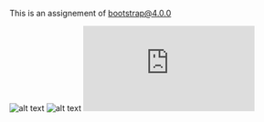 ﻿This is an assignement of bootstrap@4.0.0

![alt text](https://github.com/Otmane-debug/bootstrap/blob/main/home.png)
![alt text](https://github.com/Otmane-debug/bootstrap/blob/main/about_us.png)
![alt text](https://github.com/Otmane-debug/bootstrap/blob/master/contactus.html)
